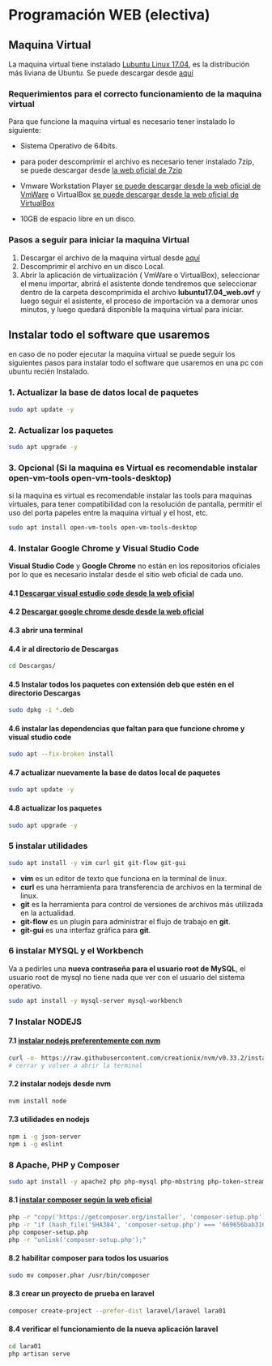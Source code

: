 # Programación WEB (electiva)

## Maquina Virtual

La maquina virtual tiene instalado [Lubuntu Linux 17.04](http://lubuntu.net/), es la distribución más liviana de Ubuntu. Se puede descargar desde [aquí](https://www.dropbox.com/s/zvui8lkxq32bb24/lubuntu17.04_web.7z?dl=0)

### Requerimientos para el correcto funcionamiento de la maquina virtual

Para que funcione la maquina virtual es necesario tener instalado lo siguiente:

* Sistema Operativo de 64bits.

* para poder descomprimir el archivo es necesario tener instalado 7zip, se puede descargar desde [la web oficial de 7zip](http://www.7-zip.org/download.html)

* Vmware Workstation Player [se puede descargar desde la web oficial de VmWare](https://my.vmware.com/en/web/vmware/free#desktop_end_user_computing/vmware_workstation_player/12_0)
o VirtualBox [se puede descargar desde la web oficial de VirtualBox](https://www.virtualbox.org/wiki/Downloads)

* 10GB de espacio libre en un disco.

### Pasos a seguir para iniciar la maquina Virtual

1. Descargar el archivo de la maquina virtual desde [aquí](https://www.dropbox.com/s/zvui8lkxq32bb24/lubuntu17.04_web.7z?dl=0)
1. Descomprimir el archivo en un disco Local.
1. Abrir la aplicación  de virtualización ( VmWare o VirtualBox), seleccionar el menu importar, abrirá el asistente donde tendremos que seleccionar dentro de la carpeta descomprimida el archivo **lubuntu17.04_web.ovf** y luego seguir el asistente, el proceso de importación va a demorar unos minutos, y luego quedará disponible la maquina virtual para iniciar.

## Instalar todo el software que usaremos

en caso de no poder ejecutar la maquina virtual se puede seguir los siguientes pasos para instalar todo el software que usaremos en una pc con ubuntu recién Instalado.

### 1. Actualizar la base de datos local de paquetes

```bash
sudo apt update -y
```

### 2. Actualizar los paquetes

```bash
sudo apt upgrade -y
```

### 3. Opcional (Si la maquina es Virtual es recomendable instalar open-vm-tools open-vm-tools-desktop)

si la maquina es virtual es recomendable instalar las tools para maquinas virtuales, para tener compatibilidad con la resolución de pantalla, permitir el uso del porta papeles entre la maquina virtual y el host, etc.

```bash
sudo apt install open-vm-tools open-vm-tools-desktop
```

### 4. Instalar Google Chrome y Visual Studio Code

**Visual Studio Code** y **Google Chrome** no están en los repositorios oficiales por lo que es necesario instalar desde el sitio web oficial de cada uno.

#### 4.1 [Descargar **visual estudio code** desde la web oficial](https://code.visualstudio.com/download)

#### 4.2 [Descargar **google chrome** desde desde la web oficial](https://www.google.com/chrome/index.html)

#### 4.3 abrir una terminal

#### 4.4 ir al directorio de Descargas 

```bash
cd Descargas/
```

#### 4.5 Instalar todos los paquetes con extensión **deb** que estén en el directorio Descargas

```bash
sudo dpkg -i *.deb
```

#### 4.6 instalar las dependencias que faltan para que funcione chrome y visual studio code

```bash
sudo apt --fix-broken install
```

#### 4.7 actualizar nuevamente la base de datos local de paquetes

```bash
sudo apt update -y
```

#### 4.8 actualizar los paquetes 

```bash
sudo apt upgrade -y
```

### 5 instalar utilidades

```bash
sudo apt install -y vim curl git git-flow git-gui
```

* **vim** es un editor de texto que funciona en la terminal de linux.
* **curl** es una herramienta para transferencia de archivos en la terminal de linux.
* **git** es la herramienta para control de versiones de archivos más utilizada en la actualidad.
* **git-flow** es un plugin para administrar el flujo de trabajo en **git**.
* **git-gui**  es una interfaz gráfica para **git**.

### 6 instalar MYSQL y el Workbench

Va a pedirles una **nueva contraseña para el usuario root de MySQL**, el usuario root de mysql no tiene nada que ver con el usuario del sistema operativo.

```bash
sudo apt install -y mysql-server mysql-workbench
```

### 7 Instalar NODEJS

#### 7.1 [instalar nodejs preferentemente con **nvm**](https://github.com/creationix/nvm)

```bash
curl -o- https://raw.githubusercontent.com/creationix/nvm/v0.33.2/install.sh | bash
# cerrar y volver a abrir la terminal
```

#### 7.2 instalar nodejs desde nvm

```bash
nvm install node
```

#### 7.3 utilidades en nodejs 

```bash
npm i -g json-server 
npm i -g eslint
```

### 8 Apache, PHP y Composer

```bash
sudo apt install -y apache2 php php-mysql php-mbstring php-token-stream php-xml
```

#### 8.1 [instalar composer según la web oficial](https://getcomposer.org/download/)

```bash
php -r "copy('https://getcomposer.org/installer', 'composer-setup.php');"
php -r "if (hash_file('SHA384', 'composer-setup.php') === '669656bab3166a7aff8a7506b8cb2d1c292f042046c5a994c43155c0be6190fa0355160742ab2e1c88d40d5be660b410') { echo 'Installer verified'; } else { echo 'Installer corrupt'; unlink('composer-setup.php'); } echo PHP_EOL;"
php composer-setup.php
php -r "unlink('composer-setup.php');"
```

#### 8.2 habilitar composer para todos los usuarios

```bash
sudo mv composer.phar /usr/bin/composer
```

#### 8.3 crear un proyecto de prueba en laravel

```bash
composer create-project --prefer-dist laravel/laravel lara01
```

#### 8.4 verificar el funcionamiento de la nueva aplicación laravel

```bash
cd lara01
php artisan serve
```